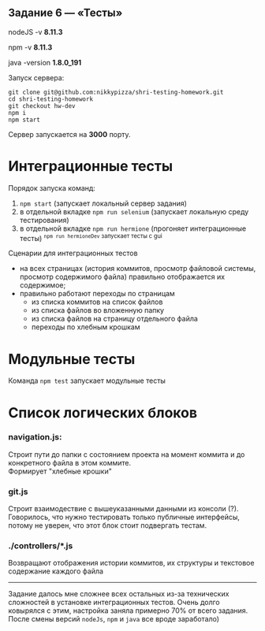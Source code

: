 ## Задание 6 — «Тесты»

nodeJS -v **8.11.3**

npm -v **8.11.3**

java -version **1.8.0_191**


Запуск сервера:
```
git clone git@github.com:nikkypizza/shri-testing-homework.git
cd shri-testing-homework
git checkout hw-dev
npm i
npm start
```
 Сервер запускается на **3000** порту.

# Интеграционные тесты

Порядок запуска команд: 

1) `npm start` (запускает локальный сервер задания)
2) в отдельной вкладке `npm run selenium` (запускает локальную среду тестирования)
3) в отдельной вкладке `npm run hermione` (прогоняет интеграционные тесты) <sup>`npm run hermioneDev` запускает тесты с gui</sup>

Сценарии для интеграционных тестов

- на всех страницах (история коммитов, просмотр файловой системы, просмотр содержимого файла) правильно отображается их содержимое;
- правильно работают переходы по страницам
  - из списка коммитов на список файлов
  - из списка файлов во вложенную папку
  - из списка файлов на страницу отдельного файла
  - переходы по хлебным крошкам

# Модульные тесты

Команда  `npm test` запускает модульные тесты

# Список логических блоков

### navigation.js:
Строит пути до папки с состоянием проекта на момент коммита и до конкретного файла в этом коммите.  
Формирует "хлебные крошки"

### git.js
Строит взаимодествие с вышеуказанными данными из консоли (?). Говорилось, что нужно тестировать только публичные интерфейсы, потому не уверен, что этот блок стоит подвергать тестам.

### ./controllers/*.js
Возвращают отображения истории коммитов, их структуры и текстовое содержание каждого файла

---

Задание далось мне сложнее всех остальных из-за технических сложностей в установке интеграционных тестов. Очень долго ковырялся с этим, настройка заняла примерно 70% от всего задания. После смены версий `nodeJs`, `npm` и `java` все вроде заработало)